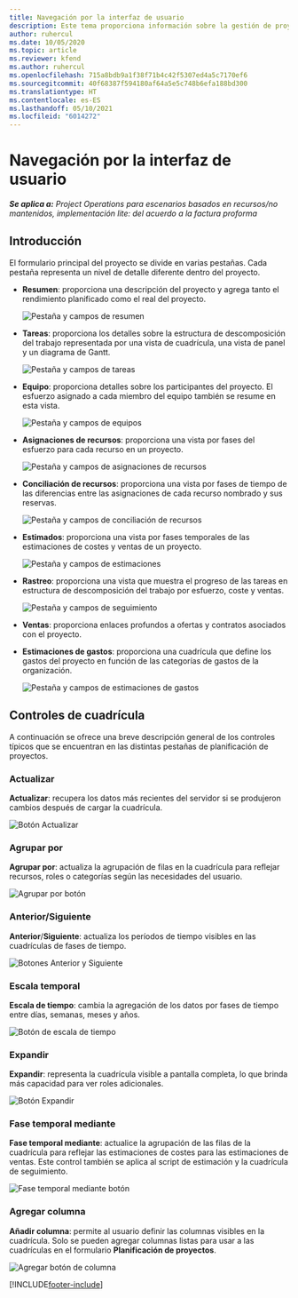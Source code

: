 ```yaml
---
title: Navegación por la interfaz de usuario
description: Este tema proporciona información sobre la gestión de proyectos en las operaciones de proyectos de Dynamics 365.
author: ruhercul
ms.date: 10/05/2020
ms.topic: article
ms.reviewer: kfend
ms.author: ruhercul
ms.openlocfilehash: 715a8bdb9a1f38f71b4c42f5307ed4a5c7170ef6
ms.sourcegitcommit: 40f68387f594180af64a5e5c748b6efa188bd300
ms.translationtype: HT
ms.contentlocale: es-ES
ms.lasthandoff: 05/10/2021
ms.locfileid: "6014272"
---
```

# <a name="navigating-the-user-interface"></a>Navegación por la interfaz de usuario

_**Se aplica a:** Project Operations para escenarios basados en recursos/no mantenidos, implementación lite: del acuerdo a la factura proforma_

## <a name="overview"></a>Introducción

El formulario principal del proyecto se divide en varias pestañas. Cada pestaña representa un nivel de detalle diferente dentro del proyecto.

- **Resumen**: proporciona una descripción del proyecto y agrega tanto el rendimiento planificado como el real del proyecto.

    ![Pestaña y campos de resumen](media/navigation7.png)

- **Tareas**: proporciona los detalles sobre la estructura de descomposición del trabajo representada por una vista de cuadrícula, una vista de panel y un diagrama de Gantt.

    ![Pestaña y campos de tareas](media/navigation8.png)

- **Equipo**: proporciona detalles sobre los participantes del proyecto. El esfuerzo asignado a cada miembro del equipo también se resume en esta vista.

    ![Pestaña y campos de equipos](media/navigation9.png)

- **Asignaciones de recursos**: proporciona una vista por fases del esfuerzo para cada recurso en un proyecto.

    ![Pestaña y campos de asignaciones de recursos](media/navigation10.png)

- **Conciliación de recursos**: proporciona una vista por fases de tiempo de las diferencias entre las asignaciones de cada recurso nombrado y sus reservas.

    ![Pestaña y campos de conciliación de recursos](media/navigation11.png)

- **Estimados**: proporciona una vista por fases temporales de las estimaciones de costes y ventas de un proyecto.

    ![Pestaña y campos de estimaciones](media/navigation12.png)

- **Rastreo**: proporciona una vista que muestra el progreso de las tareas en estructura de descomposición del trabajo por esfuerzo, coste y ventas.

    ![Pestaña y campos de seguimiento](media/navigation13.png)

- **Ventas**: proporciona enlaces profundos a ofertas y contratos asociados con el proyecto.

- **Estimaciones de gastos**: proporciona una cuadrícula que define los gastos del proyecto en función de las categorías de gastos de la organización.

    ![Pestaña y campos de estimaciones de gastos](media/navigation14.png)

## <a name="grid-controls"></a>Controles de cuadrícula

A continuación se ofrece una breve descripción general de los controles típicos que se encuentran en las distintas pestañas de planificación de proyectos.

### <a name="refresh"></a>Actualizar

**Actualizar**: recupera los datos más recientes del servidor si se produjeron cambios después de cargar la cuadrícula.

![Botón Actualizar](media/navigation7.png)

### <a name="group-by"></a>Agrupar por

**Agrupar por**: actualiza la agrupación de filas en la cuadrícula para reflejar recursos, roles o categorías según las necesidades del usuario.

![Agrupar por botón](media/navigation6.png)

### <a name="previousnext"></a>Anterior/Siguiente

**Anterior**/**Siguiente**: actualiza los períodos de tiempo visibles en las cuadrículas de fases de tiempo.

![Botones Anterior y Siguiente](media/navigation2.png)

### <a name="timescale"></a>Escala temporal

**Escala de tiempo**: cambia la agregación de los datos por fases de tiempo entre días, semanas, meses y años.

![Botón de escala de tiempo](media/navigation3.png)

### <a name="expand"></a>Expandir

**Expandir**: representa la cuadrícula visible a pantalla completa, lo que brinda más capacidad para ver roles adicionales.

![Botón Expandir](media/navigation4.png)

### <a name="time-phase-by"></a>Fase temporal mediante

**Fase temporal mediante**: actualice la agrupación de las filas de la cuadrícula para reflejar las estimaciones de costes para las estimaciones de ventas. Este control también se aplica al script de estimación y la cuadrícula de seguimiento.

![Fase temporal mediante botón](media/navigation0.png)

### <a name="add-column"></a>Agregar columna

**Añadir columna**: permite al usuario definir las columnas visibles en la cuadrícula. Solo se pueden agregar columnas listas para usar a las cuadrículas en el formulario **Planificación de proyectos**.

![Agregar botón de columna](media/navigation5.png)


[!INCLUDE[footer-include](../includes/footer-banner.md)]